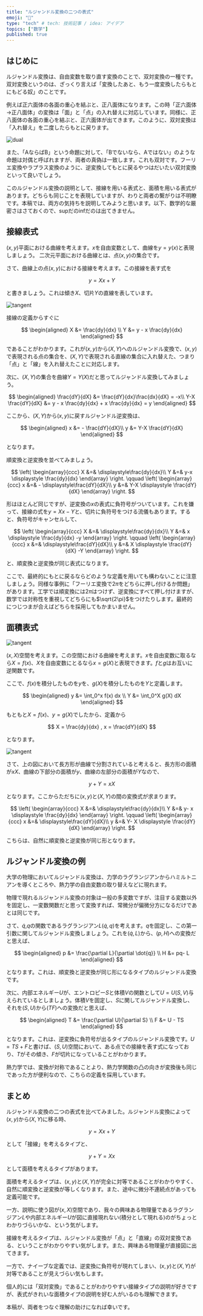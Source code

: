 ```yaml
---
title: "ルジャンドル変換の二つの表式"
emoji: "🤖"
type: "tech" # tech: 技術記事 / idea: アイデア
topics: ["数学"]
published: true
---
```


## はじめに

ルジャンドル変換は、自由変数を取り直す変換のことで、双対変換の一種です。双対変換というのは、ざっくり言えば「変換したあと、もう一度変換したらもとにもどる奴」のことです。

例えば正六面体の各面の重心を結ぶと、正八面体になります。この時「正六面体→正八面体」の変換は「面」と「点」の入れ替えに対応しています。同様に、正八面体の各面の重心を結ぶと、正六面体が出てきます。このように、双対変換は「入れ替え」を二度したらもとに戻ります。

![dual](https://raw.githubusercontent.com/kaityo256/zenn-content/main/articles/legendre_expression/dual.png)

また、「AならばB」という命題に対して、「Bでないなら、Aではない」のような命題は対偶と呼ばれますが、両者の真偽は一致します。これも双対です。フーリエ変換やラプラス変換のように、逆変換してもとに戻るやつはだいたい双対変換といって良いでしょう。

このルジャンドル変換の説明として、接線を用いる表式と、面積を用いる表式があります。どちらも同じことを表現していますが、わりと両者の繋がりは不明瞭です。本稿では、両方の気持ちを説明してみようと思います。以下、数学的な厳密さはさておくので、supだのinfだのは出てきません。

## 接線表式

$(x,y)$平面における曲線を考えます。$x$を自由変数として、曲線を$y=y(x)$と表現しましょう。
二次元平面における曲線とは、点$(x,y)$の集合です。

さて、曲線上の点$(x,y)$における接線を考えます。この接線を表す式を

$$
y = Xx + Y
$$

と書きましょう。これは傾き$X$、切片$Y$の直線を表しています。

![tangent](https://raw.githubusercontent.com/kaityo256/zenn-content/main/articles/legendre_expression/tangent.png)

接線の定義からすぐに

$$
\begin{aligned}
X &= \frac{dy}{dx} \\
Y &= y - x \frac{dy}{dx}
\end{aligned}
$$

であることがわかります。これが$(x,y)$から$(X,Y)$へのルジャンドル変換で、$(x,y)$で表現される点の集合を、$(X,Y)$で表現される直線の集合に入れ替えた、つまり「点」と「線」を入れ替えたことに対応します。

次に、$(X,Y)$の集合を曲線$Y=Y(X)$だと思ってルジャンドル変換してみましょう。

$$
\begin{aligned}
\frac{dY}{dX} &= \frac{dY}{dx}\frac{dx}{dX} = -x\\
Y-X \frac{dY}{dX} &= y - x \frac{dy}{dx} + x \frac{dy}{dx} = y
\end{aligned}
$$

ここから、$(X,Y)$から$(x,y)$に戻すルジャンドル逆変換は、

$$
\begin{aligned}
x &= - \frac{dY}{dX}\\
y &= Y-X \frac{dY}{dX}
\end{aligned}
$$

となります。

順変換と逆変換を並べてみましょう。

$$
\left(
\begin{array}{ccc}
X &=& \displaystyle\frac{dy}{dx}\\
Y &=& y-x \displaystyle \frac{dy}{dx}
\end{array}
\right.
\qquad
\left(
\begin{array}{ccc}
x &=& - \displaystyle\frac{dY}{dX}\\
y &=& Y-X \displaystyle \frac{dY}{dX}
\end{array}
\right.
$$

形はほとんど同じですが、逆変換の$x$の表式に負符号がついています。これを嫌って、接線の式を$y = Xx - Y$と、切片に負符号をつける流儀もあります。すると、負符号がキャンセルして、

$$
\left(
\begin{array}{ccc}
X &=& \displaystyle\frac{dy}{dx}\\
Y &=& x \displaystyle \frac{dy}{dx} -y
\end{array}
\right.
\qquad
\left(
\begin{array}{ccc}
x &=&  \displaystyle\frac{dY}{dX}\\
y &=& X \displaystyle \frac{dY}{dX} -Y
\end{array}
\right.
$$

と、順変換と逆変換が同じ表式になります。

ここで、最終的にもとに戻るならどのような定義を用いても構わないことに注意しましょう。同様な事例に「フーリエ変換で$2\pi$をどちらに押し付けるか問題」があります。工学では順変換には$2\pi$はつけず、逆変換にすべて押し付けますが、数学では対称性を重視してどちらにも$\sqrt{2\pi}$をつけたりします。最終的につじつまが合えばどちらを採用してもかまいません。

## 面積表式

![tangent](https://raw.githubusercontent.com/kaityo256/zenn-content/main/articles/legendre_expression/int1.png)

$(x,X)$空間を考えます。この空間における曲線を考えます。$x$を自由変数に取るなら$X=f(x)$、$X$を自由変数にとるなら$x=g(X)$と表現できます。$f$と$g$はお互いに逆関数です。

ここで、$f(x)$を積分したものを$y$を、$g(X)$を積分したものを$Y$と定義します。

$$
\begin{aligned}
y &= \int_0^x f(x) dx \\
Y &= \int_0^X g(X) dX
\end{aligned}
$$

もともと$X=f(x)$、$y=g(X)$でしたから、定義から

$$
X = \frac{dy}{dx} , x = \frac{dY}{dX}
$$

となります。

![tangent](https://raw.githubusercontent.com/kaityo256/zenn-content/main/articles/legendre_expression/int2.png)

さて、上の図において長方形が曲線で分割されていると考えると、長方形の面積が$xX$、曲線の下部分の面積が$y$、曲線の左部分の面積が$Y$なので、

$$
y+Y = xX
$$

となります。ここからただちに$(x,y)$と$(X,Y)$の間の変換式が求まります。

$$
\left(
\begin{array}{ccc}
X &=& \displaystyle\frac{dy}{dx}\\
Y &=& y- x \displaystyle \frac{dy}{dx}
\end{array}
\right.
\qquad
\left(
\begin{array}{ccc}
x &=& \displaystyle\frac{dY}{dX}\\
y &=& Y- X \displaystyle \frac{dY}{dX}
\end{array}
\right.
$$

こちらは、自然に順変換と逆変換が同じ形となります。

## ルジャンドル変換の例

大学の物理においてルジャンドル変換は、力学のラグランジアンからハミルトニアンを導くところや、熱力学の自由変数の取り替えなどに現れます。

物理で現れるルジャンドル変換の対象は一般の多変数ですが、注目する変数以外を固定し、一変数関数だと思って変換すれば、常微分が偏微分方になるだけであとは同じです。

さて、$\dot{q}$,$q$の関数であるラグランジアン$L(\dot{q},q)$を考えます。$q$を固定し、この第一引数に関してルジャンドル変換しましょう。これを$(\dot{q}, L)$から、$(p, H)$への変換だと思えば、

$$
\begin{aligned}
p &= \frac{\partial L}{\partial \dot{q}} \\
H &= pq- L
\end{aligned}
$$

となります。これは、順変換と逆変換が同じ形になるタイプのルジャンドル変換です。

次に、内部エネルギー$U$が、エントロピー$S$と体積$V$の関数として$U=U(S,V)$与えられているとしましょう。体積$V$を固定し、$S$に関してルジャンドル変換し、それを$(S,U)$から$(T F)$への変換だと思えば、

$$
\begin{aligned}
T &= \frac{\partial U}{\partial S} \\
F &= U - TS
\end{aligned}
$$

となります。これは、逆変換に負符号が出るタイプのルジャンドル変換です。$U=TS + F$と書けば、$(S,U)$空間において、ある点での接線を表す式になっており、$T$がその傾き、$F$が切片になっていることがわかります。

熱力学では、変換が対称であることより、熱力学関数の凸の向きが変換後も同じであった方が便利なので、こちらの定義を採用しています。

## まとめ

ルジャンドル変換の二つの表式を比べてみました。ルジャンドル変換によって$(x,y)$から$(X,Y)$に移る時、

$$
y = Xx + Y
$$

として「接線」を考えるタイプと、

$$
y + Y = Xx
$$

として面積を考えるタイプがあります。

面積を考えるタイプは、$(x,y)$と$(X,Y)$が完全に対等であることがわかりやすく、自然に順変換と逆変換が等しくなります。また、途中に微分不連続点があっても定義可能です。

一方、説明に使う図が$(x,X)$空間であり、我々の興味ある物理量であるラグランジアン$L$や内部エネルギー$U$が図に直接現れない(積分として現れる)のがちょっとわかりづらいかな、という気がします。

接線を考えるタイプは、ルジャンドル変換が「点」と「直線」の双対変換である、ということがわかりやすい気がします。また、興味ある物理量が直接図に出てきます。

一方で、ナイーブな定義では、逆変換に負符号が現れてしまい、$(x,y)$と$(X,Y)$が対等であることが見えづらい気もします。

個人的には「双対変換」であることがわかりやすい接線タイプの説明が好きですが、表式がきれいな面積タイプの説明を好む人がいるのも理解できます。

本稿が、両者をつなぐ理解の助けになれば幸いです。
